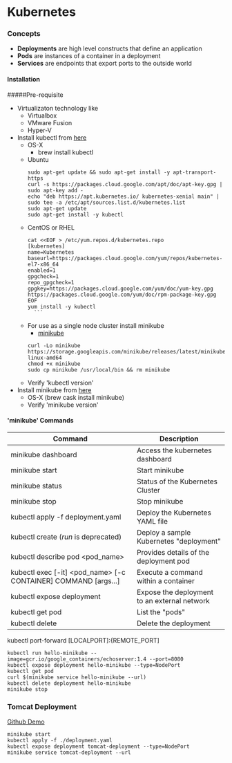 # Kubernetes

### Concepts
 - **Deployments** are high level constructs that define an application
 - **Pods** are instances of a container in a deployment
 - **Services** are endpoints that export ports to the outside world

#### Installation
#####Pre-requisite
- Virtualizaton technology like
    - Virtualbox
    - VMware Fusion
    - Hyper-V
- Install kubectl from [here](https://kubernetes.io/docs/tasks/tools/install-kubectl/)
    - OS-X
        - brew install kubectl
    - Ubuntu
        ```text
        sudo apt-get update && sudo apt-get install -y apt-transport-https
        curl -s https://packages.cloud.google.com/apt/doc/apt-key.gpg | sudo apt-key add -
        echo "deb https://apt.kubernetes.io/ kubernetes-xenial main" | sudo tee -a /etc/apt/sources.list.d/kubernetes.list
        sudo apt-get update
        sudo apt-get install -y kubectl
        ```
    - CentOS or RHEL
        ```text
        cat <<EOF > /etc/yum.repos.d/kubernetes.repo
        [kubernetes]
        name=Kubernetes
        baseurl=https://packages.cloud.google.com/yum/repos/kubernetes-el7-x86_64
        enabled=1
        gpgcheck=1
        repo_gpgcheck=1
        gpgkey=https://packages.cloud.google.com/yum/doc/yum-key.gpg https://packages.cloud.google.com/yum/doc/rpm-package-key.gpg
        EOF
        yum install -y kubectl
          ```
    - For use as a single node cluster install minikube
        - [minikube](https://kubernetes.io/docs/tasks/tools/install-minikube/)
        ```text
        curl -Lo minikube https://storage.googleapis.com/minikube/releases/latest/minikube-linux-amd64
        chmod +x minikube
        sudo cp minikube /usr/local/bin && rm minikube
        ```
    - Verify 'kubectl version'
- Install minikube from [here](http://github.com/kubernetes/minikube/releases)
    - OS-X (brew cask install minikube)
    - Verify 'minikube version'
    
#### 'minikube' Commands

Command | Description
--- | ---
minikube dashboard | Access the kubernetes dashboard
minikube start | Start minikube
minikube status | Status of the Kubernetes Cluster
minikube stop  | Stop minikube
kubectl apply -f deployment.yaml | Deploy the Kubernetes YAML file
kubectl create (_run_ is deprecated) | Deploy a sample Kubernetes "deployment"
kubectl describe pod <pod_name> | Provides details of the deployment pod
kubectl exec [-it] <pod_name> [-c CONTAINER] COMMAND [args...] | Execute a command within a container 
kubectl expose deployment <deployment>| Expose the deployment to an external network
kubectl get pod | List the "pods"
kubectl delete | Delete the deployment
kubectl port-forward <pod name> [LOCALPORT]:{REMOTE_PORT]

```commandline
kubectl run hello-minikube --image=gcr.io/google_containers/echoserver:1.4 --port=8080
kubectl expose deployment hello-minikube --type=NodePort
kubectl get pod
curl $(minikube service hello-minikube --url)
kubectl delete deployment hello-minikube
minikube stop
```

### Tomcat Deployment

[Github Demo](https://github.com/jleetutorial/kubernetes-demo)
```commandline
minikube start
kubectl apply -f ./deployment.yaml
kubectl expose deployment tomcat-deployment --type=NodePort
minikube service tomcat-deployment --url
```































